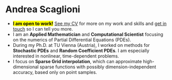 # Andrea Scaglioni
- <Mark>**I am open to work!**</Mark> [See my CV](https://andreascaglioni.net/cv/) for more on my work and skills and [get in touch](https://andreascaglioni.net/contacts/) so I can tell you more.
- I am an **Applied Mathematician** and **Computational Scientist** focusing on the numerics of Partial Differential Equations (PDEs).
- During my Ph.D. at TU Vienna (Austria), I worked on methods for **Stochastic PDEs** and **Random Coefficient PDEs**. I am especially interested in nonlinear, time-dependent problems.
- I focus on **Sparse Grid interpolation**, which can approximate high-dimensional sparse functions with possibly dimension-independent accuracy, based only on point samples.
<!-- 
- See my [blog post about sparse grid interpolation](https://andreascaglioni.net/...).
- Check out [SGMethods](https://github.com/andreascaglioni/SGMethods), my Python implementations of sparse grid interpolation. I wrote it for my research, then polished it and made it public for everyone to enjoy! If you are interested in contributing, please [get in touch with me](https://andreascaglioni.net/contacts/).
- Fun Fact: I am passionate about photography. See some of my favorite photos at [photo.andreascaglioni.net](https://photoasphoto.netlify.app/).
-->

<!--
**andreascaglioni/andreascaglioni** is a ✨ _special_ ✨ repository because its `README.md` (this file) appears on your GitHub profile.

Here are some ideas to get you started:

- 🔭 I’m currently working on ...
- 🌱 I’m currently learning ...
- 👯 I’m looking to collaborate on ...
- 🤔 I’m looking for help with ...
- 💬 Ask me about ...
- 📫 How to reach me: ...
- 😄 Pronouns: ...
- ⚡ Fun fact: ...
-->
